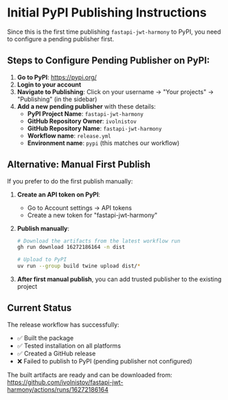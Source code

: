 # Initial PyPI Publishing Instructions

Since this is the first time publishing `fastapi-jwt-harmony` to PyPI, you need to configure a pending publisher first.

## Steps to Configure Pending Publisher on PyPI:

1. **Go to PyPI**: https://pypi.org/
2. **Login to your account**
3. **Navigate to Publishing**: Click on your username → "Your projects" → "Publishing" (in the sidebar)
4. **Add a new pending publisher** with these details:
   - **PyPI Project Name**: `fastapi-jwt-harmony`
   - **GitHub Repository Owner**: `ivolnistov`
   - **GitHub Repository Name**: `fastapi-jwt-harmony`
   - **Workflow name**: `release.yml`
   - **Environment name**: `pypi` (this matches our workflow)

## Alternative: Manual First Publish

If you prefer to do the first publish manually:

1. **Create an API token on PyPI**:
   - Go to Account settings → API tokens
   - Create a new token for "fastapi-jwt-harmony"

2. **Publish manually**:
   ```bash
   # Download the artifacts from the latest workflow run
   gh run download 16272186164 -n dist

   # Upload to PyPI
   uv run --group build twine upload dist/*
   ```

3. **After first manual publish**, you can add trusted publisher to the existing project

## Current Status

The release workflow has successfully:
- ✅ Built the package
- ✅ Tested installation on all platforms
- ✅ Created a GitHub release
- ❌ Failed to publish to PyPI (pending publisher not configured)

The built artifacts are ready and can be downloaded from:
https://github.com/ivolnistov/fastapi-jwt-harmony/actions/runs/16272186164
